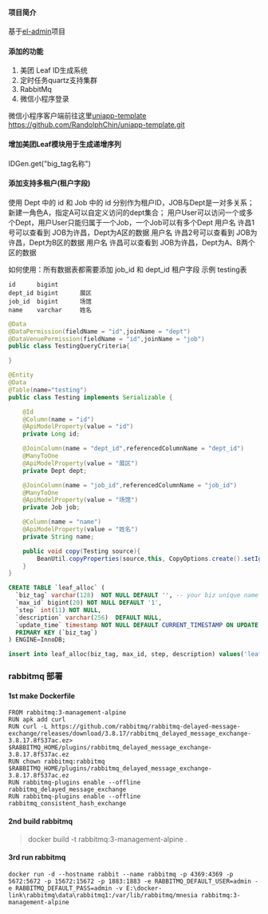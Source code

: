 #### 项目简介
基于[el-admin](https://el-admin.vip)项目
#### 添加的功能
 1. 美团 Leaf ID生成系统
 2. 定时任务quartz支持集群
 3. RabbitMq
 4. 微信小程序登录

微信小程序客户端前往这里[uniapp-template](https://github.com/RandolphChin/uniapp-template.git) https://github.com/RandolphChin/uniapp-template.git

#### 增加美团Leaf模块用于生成递增序列
IDGen.get("big_tag名称")
#### 添加支持多租户(租户字段)
使用 Dept 中的 id 和 Job 中的 id 分别作为租户ID，JOB与Dept是一对多关系；
新建一角色A，指定A可以自定义访问的dept集合；
用户User可以访问一个或多个Dept，用户User只能归属于一个Job，一个Job可以有多个Dept
用户名 许昌1号可以查看到 JOB为许昌，Dept为A区的数据
用户名 许昌2号可以查看到 JOB为许昌，Dept为B区的数据
用户名 许昌可以查看到 JOB为许昌，Dept为A、B两个区的数据

如何使用：所有数据表都需要添加 job_id 和 dept_id 租户字段
示例 testing表
```
id	    bigint					
dept_id	bigint		展区			
job_id	bigint		场馆			
name	varchar		姓名	

```
```java
@Data
@DataPermission(fieldName = "id",joinName = "dept")
@DataVenuePermission(fieldName = "id",joinName = "job")
public class TestingQueryCriteria{

}

@Entity
@Data
@Table(name="testing")
public class Testing implements Serializable {

    @Id
    @Column(name = "id")
    @ApiModelProperty(value = "id")
    private Long id;

    @JoinColumn(name = "dept_id",referencedColumnName = "dept_id")
    @ManyToOne
    @ApiModelProperty(value = "展区")
    private Dept dept;

    @JoinColumn(name = "job_id",referencedColumnName = "job_id")
    @ManyToOne
    @ApiModelProperty(value = "场馆")
    private Job job;

    @Column(name = "name")
    @ApiModelProperty(value = "姓名")
    private String name;

    public void copy(Testing source){
        BeanUtil.copyProperties(source,this, CopyOptions.create().setIgnoreNullValue(true));
    }
}
```
```sql
CREATE TABLE `leaf_alloc` (
  `biz_tag` varchar(128)  NOT NULL DEFAULT '', -- your biz unique name
  `max_id` bigint(20) NOT NULL DEFAULT '1',
  `step` int(11) NOT NULL,
  `description` varchar(256)  DEFAULT NULL,
  `update_time` timestamp NOT NULL DEFAULT CURRENT_TIMESTAMP ON UPDATE CURRENT_TIMESTAMP,
  PRIMARY KEY (`biz_tag`)
) ENGINE=InnoDB;

insert into leaf_alloc(biz_tag, max_id, step, description) values('leaf-segment-test', 1, 2000, 'Test leaf Segment Mode Get Id')
```
### rabbitmq 部署
#### 1st make Dockerfile
```
FROM rabbitmq:3-management-alpine
RUN apk add curl
RUN curl -L https://github.com/rabbitmq/rabbitmq-delayed-message-exchange/releases/download/3.8.17/rabbitmq_delayed_message_exchange-3.8.17.8f537ac.ez> $RABBITMQ_HOME/plugins/rabbitmq_delayed_message_exchange-3.8.17.8f537ac.ez 
RUN chown rabbitmq:rabbitmq $RABBITMQ_HOME/plugins/rabbitmq_delayed_message_exchange-3.8.17.8f537ac.ez
RUN rabbitmq-plugins enable --offline rabbitmq_delayed_message_exchange
RUN rabbitmq-plugins enable --offline rabbitmq_consistent_hash_exchange
```
#### 2nd build rabbitmq
>docker build -t rabbitmq:3-management-alpine .

#### 3rd run rabbitmq
```
docker run -d --hostname rabbit --name rabbitmq -p 4369:4369 -p 5672:5672 -p 15672:15672 -p 1883:1883 -e RABBITMQ_DEFAULT_USER=admin -e RABBITMQ_DEFAULT_PASS=admin -v E:\docker-link\rabbitmq\data\rabbitmq1:/var/lib/rabbitmq/mnesia rabbitmq:3-management-alpine
```
